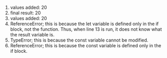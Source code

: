 1. values added:  20
2. final result:  20
3. values added:  20
4. ReferenceError; this is because the let variable is defined only in the if block, not the function. Thus, when line 13 is run, it does not know what the result variable is. 
5. TypeError; this is because the const variable cannot be modified.
6. ReferenceError; this is because the const variable is defined only in the if block. 